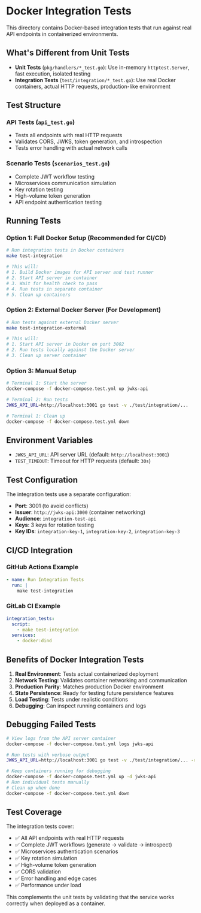 # Docker Integration Tests

This directory contains Docker-based integration tests that run against real API endpoints in containerized environments.

## What's Different from Unit Tests

- **Unit Tests** (`pkg/handlers/*_test.go`): Use in-memory `httptest.Server`, fast execution, isolated testing
- **Integration Tests** (`test/integration/*_test.go`): Use real Docker containers, actual HTTP requests, production-like environment

## Test Structure

### API Tests (`api_test.go`)
- Tests all endpoints with real HTTP requests
- Validates CORS, JWKS, token generation, and introspection
- Tests error handling with actual network calls

### Scenario Tests (`scenarios_test.go`)
- Complete JWT workflow testing
- Microservices communication simulation
- Key rotation testing
- High-volume token generation
- API endpoint authentication testing

## Running Tests

### Option 1: Full Docker Setup (Recommended for CI/CD)
```bash
# Run integration tests in Docker containers
make test-integration

# This will:
# 1. Build Docker images for API server and test runner
# 2. Start API server in container
# 3. Wait for health check to pass
# 4. Run tests in separate container
# 5. Clean up containers
```

### Option 2: External Docker Server (For Development)
```bash
# Run tests against external Docker server
make test-integration-external

# This will:
# 1. Start API server in Docker on port 3002
# 2. Run tests locally against the Docker server
# 3. Clean up server container
```

### Option 3: Manual Setup
```bash
# Terminal 1: Start the server
docker-compose -f docker-compose.test.yml up jwks-api

# Terminal 2: Run tests
JWKS_API_URL=http://localhost:3001 go test -v ./test/integration/...

# Terminal 1: Clean up
docker-compose -f docker-compose.test.yml down
```

## Environment Variables

- `JWKS_API_URL`: API server URL (default: `http://localhost:3001`)
- `TEST_TIMEOUT`: Timeout for HTTP requests (default: `30s`)

## Test Configuration

The integration tests use a separate configuration:
- **Port**: 3001 (to avoid conflicts)
- **Issuer**: `http://jwks-api:3000` (container networking)
- **Audience**: `integration-test-api`
- **Keys**: 3 keys for rotation testing
- **Key IDs**: `integration-key-1`, `integration-key-2`, `integration-key-3`

## CI/CD Integration

### GitHub Actions Example
```yaml
- name: Run Integration Tests
  run: |
    make test-integration
```

### GitLab CI Example
```yaml
integration_tests:
  script:
    - make test-integration
  services:
    - docker:dind
```

## Benefits of Docker Integration Tests

1. **Real Environment**: Tests actual containerized deployment
2. **Network Testing**: Validates container networking and communication
3. **Production Parity**: Matches production Docker environment
4. **State Persistence**: Ready for testing future persistence features
5. **Load Testing**: Tests under realistic conditions
6. **Debugging**: Can inspect running containers and logs

## Debugging Failed Tests

```bash
# View logs from the API server container
docker-compose -f docker-compose.test.yml logs jwks-api

# Run tests with verbose output
JWKS_API_URL=http://localhost:3001 go test -v ./test/integration/... -run TestSpecificTest

# Keep containers running for debugging
docker-compose -f docker-compose.test.yml up -d jwks-api
# Run individual tests manually
# Clean up when done
docker-compose -f docker-compose.test.yml down
```

## Test Coverage

The integration tests cover:
- ✅ All API endpoints with real HTTP requests
- ✅ Complete JWT workflows (generate → validate → introspect)
- ✅ Microservices authentication scenarios  
- ✅ Key rotation simulation
- ✅ High-volume token generation
- ✅ CORS validation
- ✅ Error handling and edge cases
- ✅ Performance under load

This complements the unit tests by validating that the service works correctly when deployed as a container.